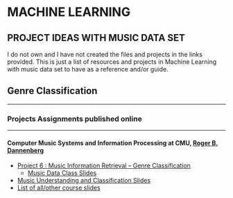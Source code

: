 # MACHINE LEARNING 
## PROJECT IDEAS WITH MUSIC DATA SET
I do not own and I have not created the files and projects in the links provided. This is just a list of resources and projects in Machine Learning with music data set to have as a reference and/or guide.

## Genre Classification
-----------------------------------------------------------------------------------
### Projects Assignments published online
-----------------------------------------------------------------------------------
#### Computer Music Systems and Information Processing at CMU, [Roger B. Dannenberg](http://www.cs.cmu.edu/~rbd/)  

- [Project 6 : Music	Information	Retrieval	– Genre	Classification](https://www.cs.cmu.edu/~music/cmsip/projects/p6.pdf)
  - [Music Data Class Slides](https://www.cs.cmu.edu/~music/cmsip/slides/11-music-data.pdf)
- [Music Understanding and Classification Slides](https://www.cs.cmu.edu/~music/cmsip/slides/14-classifiers.pdf)
- [List of all/other course slides](https://www.cs.cmu.edu/~music/cmsip/slides/)



